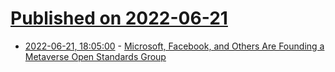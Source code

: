 # [Published on 2022-06-21](index.md)

* [2022-06-21, 18:05:00](https://tech.slashdot.org/story/22/06/21/1740211/microsoft-facebook-and-others-are-founding-a-metaverse-open-standards-group?utm_source=rss1.0mainlinkanon&utm_medium=feed) - [Microsoft, Facebook, and Others Are Founding a Metaverse Open Standards Group](https://tech.slashdot.org/story/22/06/21/1740211/microsoft-facebook-and-others-are-founding-a-metaverse-open-standards-group?utm_source=rss1.0mainlinkanon&utm_medium=feed)
